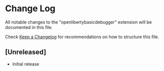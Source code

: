 # Change Log

All notable changes to the "openlibertybasicdebugger" extension will be documented in this file.

Check [Keep a Changelog](http://keepachangelog.com/) for recommendations on how to structure this file.

## [Unreleased]

- Initial release